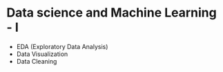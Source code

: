 # Data science and Machine Learning - I

- EDA (Exploratory Data Analysis)
- Data Visualization
- Data Cleaning
